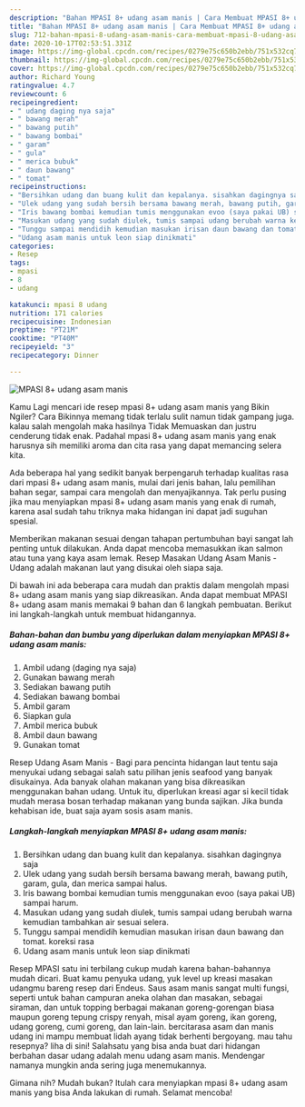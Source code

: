 ```yaml
---
description: "Bahan MPASI 8+ udang asam manis | Cara Membuat MPASI 8+ udang asam manis Yang Paling Enak"
title: "Bahan MPASI 8+ udang asam manis | Cara Membuat MPASI 8+ udang asam manis Yang Paling Enak"
slug: 712-bahan-mpasi-8-udang-asam-manis-cara-membuat-mpasi-8-udang-asam-manis-yang-paling-enak
date: 2020-10-17T02:53:51.331Z
image: https://img-global.cpcdn.com/recipes/0279e75c650b2ebb/751x532cq70/mpasi-8-udang-asam-manis-foto-resep-utama.jpg
thumbnail: https://img-global.cpcdn.com/recipes/0279e75c650b2ebb/751x532cq70/mpasi-8-udang-asam-manis-foto-resep-utama.jpg
cover: https://img-global.cpcdn.com/recipes/0279e75c650b2ebb/751x532cq70/mpasi-8-udang-asam-manis-foto-resep-utama.jpg
author: Richard Young
ratingvalue: 4.7
reviewcount: 6
recipeingredient:
- " udang daging nya saja"
- " bawang merah"
- " bawang putih"
- " bawang bombai"
- " garam"
- " gula"
- " merica bubuk"
- " daun bawang"
- " tomat"
recipeinstructions:
- "Bersihkan udang dan buang kulit dan kepalanya. sisahkan dagingnya saja"
- "Ulek udang yang sudah bersih bersama bawang merah, bawang putih, garam, gula, dan merica sampai halus."
- "Iris bawang bombai kemudian tumis menggunakan evoo (saya pakai UB) sampai harum."
- "Masukan udang yang sudah diulek, tumis sampai udang berubah warna kemudian tambahkan air sesuai selera."
- "Tunggu sampai mendidih kemudian masukan irisan daun bawang dan tomat. koreksi rasa"
- "Udang asam manis untuk leon siap dinikmati"
categories:
- Resep
tags:
- mpasi
- 8
- udang

katakunci: mpasi 8 udang 
nutrition: 171 calories
recipecuisine: Indonesian
preptime: "PT21M"
cooktime: "PT40M"
recipeyield: "3"
recipecategory: Dinner

---
```



![MPASI 8+ udang asam manis](https://img-global.cpcdn.com/recipes/0279e75c650b2ebb/751x532cq70/mpasi-8-udang-asam-manis-foto-resep-utama.jpg)

Kamu Lagi mencari ide resep mpasi 8+ udang asam manis yang Bikin Ngiler? Cara Bikinnya memang tidak terlalu sulit namun tidak gampang juga. kalau salah mengolah maka hasilnya Tidak Memuaskan dan justru cenderung tidak enak. Padahal mpasi 8+ udang asam manis yang enak harusnya sih memiliki aroma dan cita rasa yang dapat memancing selera kita.

Ada beberapa hal yang sedikit banyak berpengaruh terhadap kualitas rasa dari mpasi 8+ udang asam manis, mulai dari jenis bahan, lalu pemilihan bahan segar, sampai cara mengolah dan menyajikannya. Tak perlu pusing jika mau menyiapkan mpasi 8+ udang asam manis yang enak di rumah, karena asal sudah tahu triknya maka hidangan ini dapat jadi suguhan spesial.

Memberikan makanan sesuai dengan tahapan pertumbuhan bayi sangat lah penting untuk dilakukan. Anda dapat mencoba memasukkan ikan salmon atau tuna yang kaya asam lemak. Resep Masakan Udang Asam Manis - Udang adalah makanan laut yang disukai oleh siapa saja.


Di bawah ini ada beberapa cara mudah dan praktis dalam mengolah mpasi 8+ udang asam manis yang siap dikreasikan. Anda dapat membuat MPASI 8+ udang asam manis memakai 9 bahan dan 6 langkah pembuatan. Berikut ini langkah-langkah untuk membuat hidangannya.

<!--inarticleads1-->

##### Bahan-bahan dan bumbu yang diperlukan dalam menyiapkan MPASI 8+ udang asam manis:

1. Ambil  udang (daging nya saja)
1. Gunakan  bawang merah
1. Sediakan  bawang putih
1. Sediakan  bawang bombai
1. Ambil  garam
1. Siapkan  gula
1. Ambil  merica bubuk
1. Ambil  daun bawang
1. Gunakan  tomat


Resep Udang Asam Manis - Bagi para pencinta hidangan laut tentu saja menyukai udang sebagai salah satu pilihan jenis seafood yang banyak disukainya. Ada banyak olahan makanan yang bisa dikreasikan menggunakan bahan udang. Untuk itu, diperlukan kreasi agar si kecil tidak mudah merasa bosan terhadap makanan yang bunda sajikan. Jika bunda kehabisan ide, buat saja ayam sosis asam manis. 

<!--inarticleads2-->

##### Langkah-langkah menyiapkan MPASI 8+ udang asam manis:

1. Bersihkan udang dan buang kulit dan kepalanya. sisahkan dagingnya saja
1. Ulek udang yang sudah bersih bersama bawang merah, bawang putih, garam, gula, dan merica sampai halus.
1. Iris bawang bombai kemudian tumis menggunakan evoo (saya pakai UB) sampai harum.
1. Masukan udang yang sudah diulek, tumis sampai udang berubah warna kemudian tambahkan air sesuai selera.
1. Tunggu sampai mendidih kemudian masukan irisan daun bawang dan tomat. koreksi rasa
1. Udang asam manis untuk leon siap dinikmati


Resep MPASI satu ini terbilang cukup mudah karena bahan-bahannya mudah dicari. Buat kamu penyuka udang, yuk level up kreasi masakan udangmu bareng resep dari Endeus. Saus asam manis sangat multi fungsi, seperti untuk bahan campuran aneka olahan dan masakan, sebagai siraman, dan untuk topping berbagai makanan goreng-gorengan biasa maupun goreng tepung crispy renyah, misal ayam goreng, ikan goreng, udang goreng, cumi goreng, dan lain-lain. bercitarasa asam dan manis udang ini mampu membuat lidah ayang tidak berhenti bergoyang. mau tahu resepnya? liha di sini! Salahsatu yang bisa anda buat dari hidangan berbahan dasar udang adalah menu udang asam manis. Mendengar namanya mungkin anda sering juga menemukannya. 

Gimana nih? Mudah bukan? Itulah cara menyiapkan mpasi 8+ udang asam manis yang bisa Anda lakukan di rumah. Selamat mencoba!
